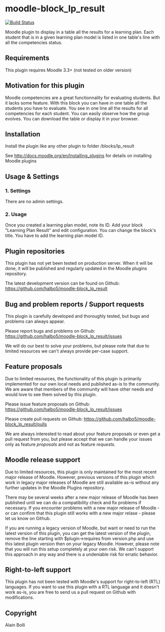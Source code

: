 moodle-block_lp_result
============================

[![Build Status](https://travis-ci.org/halbo5/moodle-block_lp_result.svg?branch=master)](https://travis-ci.org/halbo5/moodle-block_lp_result)

Moodle plugin to display in a table all the results for a learning plan. Each student that is in a given learning plan model is listed in one table's line with all the competencies status.


Requirements
------------

This plugin requires Moodle 3.3+ (not tested on older version)


Motivation for this plugin
--------------------------

Moodle competencies are a great functionnality for evaluating students. But it lacks some feature. With this block you can have in one table all the students you have to evaluate.  You see in one line all the results for all competencies for each student. You can easily observe how the group evolves. You can download the table or display it in your browser.


Installation
------------

Install the plugin like any other plugin to folder
/blocks/lp_result

See http://docs.moodle.org/en/Installing_plugins for details on installing Moodle plugins


Usage & Settings
----------------

### 1. Settings

There are no admin settings.

### 2. Usage

Once you created a learning plan model, note its ID.
Add your block "Learning Plan Result" and edit configuration.
You can change the block's title.
You have to add the learning plan model ID.


Plugin repositories
-------------------

This plugin has not yet been tested on production server. When it will be done, it will be published and regularly updated in the Moodle plugins repository.


The latest development version can be found on Github:
https://github.com/halbo5/moodle-block_lp_result


Bug and problem reports / Support requests
------------------------------------------

This plugin is carefully developed and thoroughly tested, but bugs and problems can always appear.

Please report bugs and problems on Github:
https://github.com/halbo5/moodle-block_lp_result/issues

We will do our best to solve your problems, but please note that due to limited resources we can't always provide per-case support.


Feature proposals
-----------------

Due to limited resources, the functionality of this plugin is primarily implemented for our own local needs and published as-is to the community. We are aware that members of the community will have other needs and would love to see them solved by this plugin.

Please issue feature proposals on Github:
https://github.com/halbo5/moodle-block_lp_result/issues

Please create pull requests on Github:
https://github.com/halbo5/moodle-block_lp_result/pulls

We are always interested to read about your feature proposals or even get a pull request from you, but please accept that we can handle your issues only as feature _proposals_ and not as feature _requests_.


Moodle release support
----------------------

Due to limited resources, this plugin is only maintained for the most recent major release of Moodle. However, previous versions of this plugin which work in legacy major releases of Moodle are still available as-is without any further updates in the Moodle Plugins repository.

There may be several weeks after a new major release of Moodle has been published until we can do a compatibility check and fix problems if necessary. If you encounter problems with a new major release of Moodle - or can confirm that this plugin still works with a new major relase - please let us know on Github.

If you are running a legacy version of Moodle, but want or need to run the latest version of this plugin, you can get the latest version of the plugin, remove the line starting with $plugin->requires from version.php and use this latest plugin version then on your legacy Moodle. However, please note that you will run this setup completely at your own risk. We can't support this approach in any way and there is a undeniable risk for erratic behavior.


Right-to-left support
---------------------

This plugin has not been tested with Moodle's support for right-to-left (RTL) languages.
If you want to use this plugin with a RTL language and it doesn't work as-is, you are free to send us a pull request on Github with modifications.


Copyright
---------

Alain Bolli

